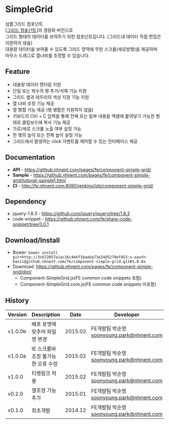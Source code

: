 SimpleGrid
======================
심플그리드 컴포넌트<br>
[[그리드 컴포넌트]](https://github.nhnent.com/fe/application-grid/)의 경량화 버전으로<br>
그리드 형태의 데이터를 보여주기 위한 컴포넌트입니다. (그리드내 데이터 직접 편집은 지원하지 않음) <br>
대용량 데이터을 보여줄 수 있도록 그리드 영역에 무한 스크롤(세로방향)을 제공하며<br>
마우스 드래그로 열너비를 조정할 수 있습니다.

## Feature
* 대용량 데이터 랜더링 지원
* 단일 또는 복수의 행 추가/삭제 기능 지원
* 그리드 셀과 테두리의 색상 지정 기능 지원
* 열 너비 조정 기능 제공
* 열 병합 기능 제공 (행 병합은 지원하지 않음)
* 키보드의 Ctrl + C 입력을 통해 전체 또는 일부 내용을 엑셀에 붙여넣기 가능한 형태로 클립보드에 복사 기능 제공
* 가로/세로 스크롤 노출 여부 설정 가능
* 한 행의 높이 또는 전체 높이 설정 가능
* 그리드에서 발생하는 click 이벤트를 제어할 수 있는 인터페이스 제공

## Documentation
* **API** - https://github.nhnent.com/pages/fe/component-simple-grid/
* **Sample** - https://github.nhnent.com/pages/fe/component-simple-grid/tutorial-sample1.html
* **CI** - http://fe.nhnent.com:8080/jenkins/job/component-simple-grid/

## Dependency
* jquery-1.8.3 - https://github.com/jquery/jquery/tree/1.8.3
* code-snippet - https://github.nhnent.com/fe/share-code-snippet/tree/0.0.1

## Download/Install
* Bower: `bower install git+http://3c672057a1ac16c4e6f1baaba73e24d5270ef453:x-oauth-basic@github.nhnent.com/fe/component-simple-grid.git#1.0.0a`
* Download: <https://github.nhnent.com/pages/fe/component-simple-grid/dist/>
  * Component-SimpleGrid.js(FE common code snippets 포함)
  * Component-SimpleGrid.core.js(FE common code snippets 미포함)


## History
| Version | Description | Date | Developer |
| ---- | ---- | ---- | ---- |
| v1.0.0b | 배포 포멧에 맞추어 파일명 변경 | 2015.02 | FE개발팀 박순영 <soonyoung.park@nhnent.com> |
| v1.0.0a | IE 스크롤바 조정 불가능한 오류 수정 | 2015.02 | FE개발팀 박순영 <soonyoung.park@nhnent.com> |
| v1.0.0 | 티켓링크 적용 | 2015.02 | FE개발팀 박순영 <soonyoung.park@nhnent.com> |
| v0.2.0 | 열조정 기능 추가 | 2015.01 | FE개발팀 박순영 <soonyoung.park@nhnent.com> |
| v0.1.0 | 최초개발 | 2014.12 | FE개발팀 박순영 <soonyoung.park@nhnent.com> |



